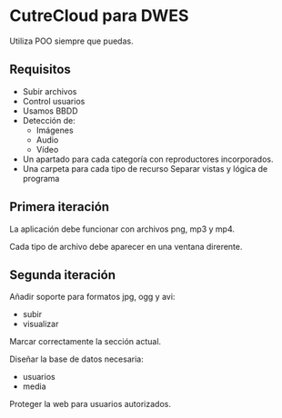 # CutreCloud para DWES

Utiliza POO siempre que puedas.

## Requisitos

- Subir archivos
- Control usuarios
- Usamos BBDD
- Detección de:
    - Imágenes
    - Audio
    - Vídeo
- Un apartado para cada categoría con reproductores incorporados.
- Una carpeta para cada tipo de recurso
Separar vistas y lógica de programa

## Primera iteración

La aplicación debe funcionar con archivos png, mp3 y mp4.

Cada tipo de archivo debe aparecer en una ventana direrente.

## Segunda iteración

Añadir soporte para formatos jpg, ogg y avi:

- subir
- visualizar

Marcar correctamente la sección actual.

Diseñar la base de datos necesaria:

- usuarios
- media

Proteger la web para usuarios autorizados.


